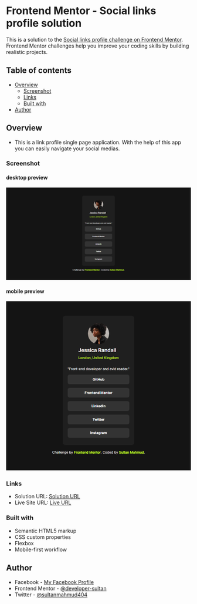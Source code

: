 # Frontend Mentor - Social links profile solution

This is a solution to the [Social links profile challenge on Frontend Mentor](https://www.frontendmentor.io/challenges/social-links-profile-UG32l9m6dQ). Frontend Mentor challenges help you improve your coding skills by building realistic projects. 

## Table of contents

- [Overview](#overview)
  - [Screenshot](#screenshot)
  - [Links](#links)
  - [Built with](#built-with)
- [Author](#author)

## Overview
  - This is a link profile single page application. With the help of this app you can easily navigate your social medias.

### Screenshot
#### desktop preview
![desktop preview](./design/destop-preview.jpg)
#### mobile preview
![Mobile preview](./design/mobile-preview.jpg)

### Links

- Solution URL: [Solution URL](https://social-link-profile-eight-orcin.vercel.app/)
- Live Site URL: [Live URL](https://social-link-profile-eight-orcin.vercel.app/)

### Built with

- Semantic HTML5 markup
- CSS custom properties
- Flexbox
- Mobile-first workflow

## Author

- Facebook - [My Facebook Profile](https://www.facebook.com/sultanmahmud.dev)
- Frontend Mentor - [@developer-sultan](https://www.frontendmentor.io/profile/developer-sultan)
- Twitter - [@sultanmahmud404](https://x.com/sultanmahmud404)
